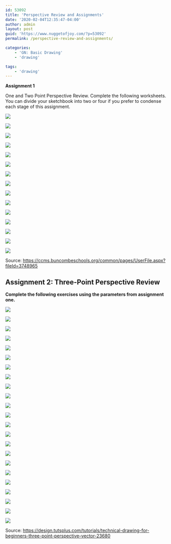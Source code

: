 ```yaml
---
id: 53092
title: 'Perspective Review and Assignments'
date: '2020-02-04T12:35:47-04:00'
author: admin
layout: post
guid: 'https://www.nuggetofjoy.com/?p=53092'
permalink: /perspective-review-and-assignments/

categories:
    - 'GN: Basic Drawing'
    - 'drawing'

tags:
    - 'drawing'
---
```


**Assignment 1**

One and Two Point Perspective Review. Complete the following worksheets. You can divide your sketchbook into two or four if you prefer to condense each stage of this assignment.

![](https://image-control-storage.s3.amazonaws.com/2019/09/29103618/one-point-and-two-point-perspective-v2_Page_01-791x1024.jpg)

![](https://one-point-and-two-point-perspective-v2_Page_01-791x1024.jpg)

![](https://image-control-storage.s3.amazonaws.com/2019/09/29103622/one-point-and-two-point-perspective-v2_Page_02-1024x791.jpg)

![](https://image-control-storage.s3.amazonaws.com/2019/09/29103625/one-point-and-two-point-perspective-v2_Page_03-1024x791.jpg)

![](https://image-control-storage.s3.amazonaws.com/2019/09/29103627/one-point-and-two-point-perspective-v2_Page_04-1024x791.jpg)

![](https://image-control-storage.s3.amazonaws.com/2019/09/29103630/one-point-and-two-point-perspective-v2_Page_05-791x1024.jpg)

![](https://image-control-storage.s3.amazonaws.com/2019/09/29103633/one-point-and-two-point-perspective-v2_Page_06-791x1024.jpg)

![](https://image-control-storage.s3.amazonaws.com/2019/09/29103639/one-point-and-two-point-perspective-v2_Page_07-789x1024.jpg)

![](https://image-control-storage.s3.amazonaws.com/2019/09/29103642/one-point-and-two-point-perspective-v2_Page_08-794x1024.jpg)

![](https://image-control-storage.s3.amazonaws.com/2019/09/29103644/one-point-and-two-point-perspective-v2_Page_09-791x1024.jpg)

![](https://image-control-storage.s3.amazonaws.com/2019/09/29103649/one-point-and-two-point-perspective-v2_Page_10-1024x789.jpg)

![](https://image-control-storage.s3.amazonaws.com/2019/09/29103652/one-point-and-two-point-perspective-v2_Page_11-1024x791.jpg)

![](https://image-control-storage.s3.amazonaws.com/2019/09/29103655/one-point-and-two-point-perspective-v2_Page_12-1024x794.jpg)

![](https://image-control-storage.s3.amazonaws.com/2019/09/29103700/one-point-and-two-point-perspective-v2_Page_13-791x1024.jpg)

![](https://image-control-storage.s3.amazonaws.com/2019/09/29103704/one-point-and-two-point-perspective-v2_Page_14-791x1024.jpg)

Source: https://ccms.buncombeschools.org/common/pages/UserFile.aspx?fileId=3748965


## Assignment 2: Three-Point Perspective Review

**Complete the following exercises using the parameters from assignment one.**

![](https://image-control-storage.s3.amazonaws.com/2019/09/29104623/ant_perspective_intro3.png)

![](https://image-control-storage.s3.amazonaws.com/2019/09/29104626/Ants-Eye-View-3P-Perspective-VP3.png)

![](https://image-control-storage.s3.amazonaws.com/2019/09/29104628/Bird-Eye-View-3P-Perspective-VP3.png)

![](https://image-control-storage.s3.amazonaws.com/2019/09/29104820/Birds_perspective_intro4.png)

![](https://image-control-storage.s3.amazonaws.com/2019/09/29104830/Bird-Eye-View-3P-Perspective-VP4.png)

![](https://image-control-storage.s3.amazonaws.com/2019/09/29105303/1-Identify-your-Foreground-Building1.png)

![](https://image-control-storage.s3.amazonaws.com/2019/09/29105305/2-Identify-Your-Street-and-Pavement1.png)

![](https://image-control-storage.s3.amazonaws.com/2019/09/29105307/3-Shade-the-Identified-Objects1.png)

![](https://image-control-storage.s3.amazonaws.com/2019/09/29105308/4-Identify-your-second-Building2.png)

![](https://image-control-storage.s3.amazonaws.com/2019/09/29105309/7-Shade-your-third-Building1.png)

![](https://image-control-storage.s3.amazonaws.com/2019/09/29105311/8-Identify-your-last-Building1.png)

![](https://image-control-storage.s3.amazonaws.com/2019/09/29105312/9-Shade-your-last-Building2.png)

![](https://image-control-storage.s3.amazonaws.com/2019/09/29105314/10-Calculate-Window-Positions-and-Heights1.png)

![](https://image-control-storage.s3.amazonaws.com/2019/09/29105315/11-Shade-your-Windows-and-Entrances2.png)

![](https://image-control-storage.s3.amazonaws.com/2019/09/29105325/12-Calculate-Windows-Positions-Right-Building2.png)

![](https://image-control-storage.s3.amazonaws.com/2019/09/29105326/13-Shade-Windows-and-Entrance-Right-Building1.png)

![](https://image-control-storage.s3.amazonaws.com/2019/09/29105329/14-Identify-Windows-and-Entrance-Left-Buildings2.png)

![](https://image-control-storage.s3.amazonaws.com/2019/09/29105331/5-Shade-Windows-Left-Buildings3.png)

![](https://image-control-storage.s3.amazonaws.com/2019/09/29105333/16-Add-a-Sky2.png)

![](https://image-control-storage.s3.amazonaws.com/2019/09/29105339/17-Calculate-StreetLights-Height1.png)

![](https://image-control-storage.s3.amazonaws.com/2019/09/29105340/18-Draw-your-StreetLights-Height1.png)

![](https://image-control-storage.s3.amazonaws.com/2019/09/29105342/19-Final1.png)

![](https://image-control-storage.s3.amazonaws.com/2019/09/29105344/Step-19-Final23.png)

Source: https://design.tutsplus.com/tutorials/technical-drawing-for-beginners-three-point-perspective–vector-23680
